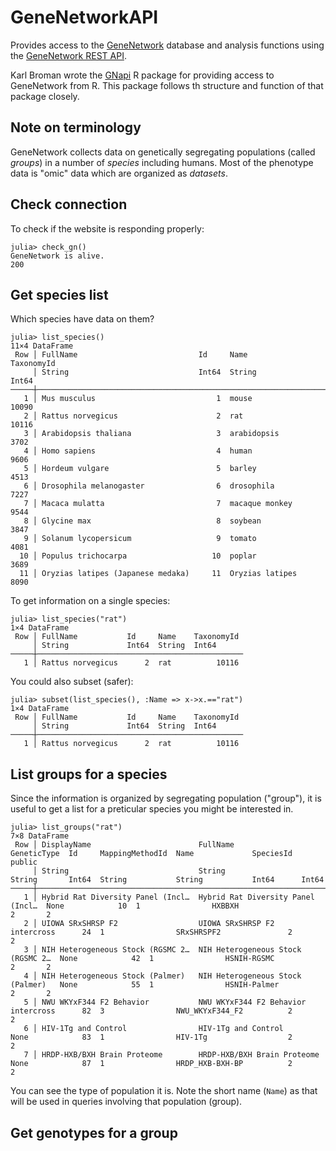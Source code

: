 # GeneNetworkAPI

Provides access to the [GeneNetwork](http://genenetwork.org) database
and analysis functions using the [GeneNetwork REST
API](https://github.com/genenetwork/gn-docs/blob/master/api/GN2-REST-API.md).

Karl Broman wrote the
[GNapi](https://github.com/kbroman/GNapi/blob/main/README.md) R
package for providing access to GeneNetwork from R.  This package
follows th structure and function of that package closely.

## Note on terminology

GeneNetwork collects data on genetically segregating populations
(called _groups_) in a number of _species_ including humans.  Most of
the phenotype data is "omic" data which are organized as _datasets_. 

## Check connection

To check if the website is responding properly:
```
julia> check_gn()
GeneNetwork is alive.
200
```

## Get species list

Which species have data on them?

```
julia> list_species()
11×4 DataFrame
 Row │ FullName                           Id     Name             TaxonomyId 
     │ String                             Int64  String           Int64      
─────┼───────────────────────────────────────────────────────────────────────
   1 │ Mus musculus                           1  mouse                 10090
   2 │ Rattus norvegicus                      2  rat                   10116
   3 │ Arabidopsis thaliana                   3  arabidopsis            3702
   4 │ Homo sapiens                           4  human                  9606
   5 │ Hordeum vulgare                        5  barley                 4513
   6 │ Drosophila melanogaster                6  drosophila             7227
   7 │ Macaca mulatta                         7  macaque monkey         9544
   8 │ Glycine max                            8  soybean                3847
   9 │ Solanum lycopersicum                   9  tomato                 4081
  10 │ Populus trichocarpa                   10  poplar                 3689
  11 │ Oryzias latipes (Japanese medaka)     11  Oryzias latipes        8090
```

To get information on a single species:

```
julia> list_species("rat")
1×4 DataFrame
 Row │ FullName           Id     Name    TaxonomyId 
     │ String             Int64  String  Int64      
─────┼──────────────────────────────────────────────
   1 │ Rattus norvegicus      2  rat          10116
```

You could also subset (safer):
```
julia> subset(list_species(), :Name => x->x.=="rat")
1×4 DataFrame
 Row │ FullName           Id     Name    TaxonomyId 
     │ String             Int64  String  Int64      
─────┼──────────────────────────────────────────────
   1 │ Rattus norvegicus      2  rat          10116
```

## List groups for a species

Since the information is organized by segregating population
("group"), it is useful to get a list for a preticular species you
might be interested in.

```
julia> list_groups("rat")
7×8 DataFrame
 Row │ DisplayName                        FullName                           GeneticType  Id     MappingMethodId  Name             SpeciesId  public 
     │ String                             String                             String       Int64  String           String           Int64      Int64  
─────┼───────────────────────────────────────────────────────────────────────────────────────────────────────────────────────────────────────────────
   1 │ Hybrid Rat Diversity Panel (Incl…  Hybrid Rat Diversity Panel (Incl…  None            10  1                HXBBXH                   2       2
   2 │ UIOWA SRxSHRSP F2                  UIOWA SRxSHRSP F2                  intercross      24  1                SRxSHRSPF2               2       2
   3 │ NIH Heterogeneous Stock (RGSMC 2…  NIH Heterogeneous Stock (RGSMC 2…  None            42  1                HSNIH-RGSMC              2       2
   4 │ NIH Heterogeneous Stock (Palmer)   NIH Heterogeneous Stock (Palmer)   None            55  1                HSNIH-Palmer             2       2
   5 │ NWU WKYxF344 F2 Behavior           NWU WKYxF344 F2 Behavior           intercross      82  3                NWU_WKYxF344_F2          2       2
   6 │ HIV-1Tg and Control                HIV-1Tg and Control                None            83  1                HIV-1Tg                  2       2
   7 │ HRDP-HXB/BXH Brain Proteome        HRDP-HXB/BXH Brain Proteome        None            87  1                HRDP_HXB-BXH-BP          2       2
```

You can see the type of population it is.  Note the short name
(`Name`) as that will be used in queries involving that population
(group).

## Get genotypes for a group




